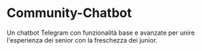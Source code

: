 # Community-Chatbot
Un chatbot Telegram con funzionalità base e avanzate per unire l'esperienza dei senior con la freschezza dei junior.
